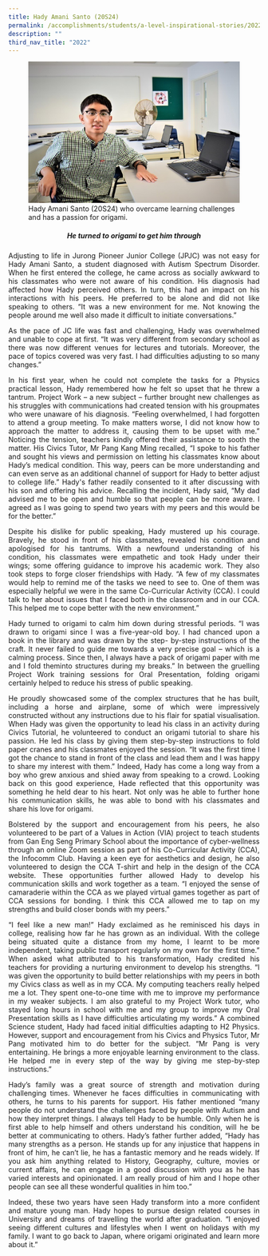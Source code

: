 ```yaml
---
title: Hady Amani Santo (20S24)
permalink: /accomplishments/students/a-level-inspirational-stories/2022/amani/
description: ""
third_nav_title: "2022"
---
```

<figure>
<img src="/images/Hady.jpg">
<figcaption>Hady Amani Santo (20S24) who overcame learning challenges and has a passion for origami.</figcaption>
</figure>

<div align=justify>
<center><h5>He turned to origami to get him through</h5></center>
<p>
Adjusting to life in Jurong Pioneer Junior College (JPJC) was not easy for Hady Amani Santo, a student diagnosed with Autism Spectrum Disorder. When he first entered the college, he came across as socially awkward to his classmates who were not aware of his condition. His diagnosis had affected how Hady perceived others. In turn, this had an impact on his interactions with his peers. He preferred to be alone and did not like speaking to others. “It was a new environment for me. Not knowing the people around me well also made it difficult to initiate conversations.”</p>

<p>
As the pace of JC life was fast and challenging, Hady was overwhelmed and unable to cope at first. “It was very different from secondary school as there was now different venues for lectures and tutorials. Moreover, the pace of topics covered was very fast. I had difficulties adjusting to so many changes.”</p>

<p>
In his first year, when he could not complete the tasks for a Physics practical lesson, Hady remembered how he felt so upset that he threw a tantrum. Project Work – a new subject – further brought new challenges as his struggles with communications had created tension with his groupmates who were unaware of his diagnosis. “Feeling overwhelmed, I had forgotten to attend a group meeting. To make matters worse, I did not know how to approach the matter to address it, causing them to be upset with me.” Noticing the tension, teachers kindly offered their assistance to sooth the matter. His Civics Tutor, Mr Pang Kang Ming recalled, “I spoke to his father and sought his views and permission on letting his classmates know about Hady’s medical condition. This way, peers can be more understanding and can even serve as an additional channel of support for Hady to better adjust to college life.” Hady's father readily consented to it after discussing with his son and offering his advice. Recalling the incident, Hady said, “My dad advised me to be open and humble so that people can be more aware. I agreed as I was going to spend two years with my peers and this would be for the better.”</p>

<p>
Despite his dislike for public speaking, Hady mustered up his courage. Bravely, he stood in front of his classmates, revealed his condition and apologised for his tantrums. With a newfound understanding of his condition, his classmates were empathetic and took Hady under their wings; some offering guidance to improve his academic work. They also took steps to forge closer friendships with Hady. “A few of my classmates would help to remind me of the tasks we need to see to. One of them was especially helpful we were in the same Co-Curricular Activity (CCA). I could talk to her about issues that I faced both in the classroom and in our CCA. This helped me to cope better with the new environment.”</p>

<p>
Hady turned to origami to calm him down during stressful periods. “I was drawn to origami since I was a five-year-old boy. I had chanced upon a book in the library and was drawn by the step- by-step instructions of the craft. It never failed to guide me towards a very precise goal – which is a calming process. Since then, I always have a pack of origami paper with me and I fold theminto structures during my breaks.” In between the gruelling Project Work training sessions for Oral Presentation, folding origami certainly helped to reduce his stress of public speaking.</p>

<p>
He proudly showcased some of the complex structures that he has built, including a horse and airplane, some of which were impressively constructed without any instructions due to his flair for spatial visualisation. When Hady was given the opportunity to lead his class in an activity during Civics Tutorial, he volunteered to conduct an origami tutorial to share his passion. He led his class by giving them step-by-step instructions to fold paper cranes and his classmates enjoyed the session. “It was the first time I got the chance to stand in front of the class and lead them and I was happy to share my interest with them.” Indeed, Hady has come a long way from a boy who grew anxious and shied away from speaking to a crowd. Looking back on this good experience, Hade reflected that this opportunity was something he held dear to his heart. Not only was he able to further hone his communication skills, he was able to bond with his classmates and share his love for origami.</p>

<p>
Bolstered by the support and encouragement from his peers, he also volunteered to be part of a Values in Action (VIA) project to teach students from Gan Eng Seng Primary School about the importance of cyber-wellness through an online Zoom session as part of his Co-Curricular Activity (CCA), the Infocomm Club. Having a keen eye for aesthetics and design, he also volunteered to design the CCA T-shirt and help in the design of the CCA website. These opportunities further allowed Hady to develop his communication skills and work together as a team. “I enjoyed the sense of camaraderie within the CCA as we played virtual games together as part of CCA sessions for bonding. I think this CCA allowed me to tap on my strengths and build closer bonds with my peers.”</p>

<p>
“I feel like a new man!” Hady exclaimed as he reminisced his days in college, realising how far he has grown as an individual. With the college being situated quite a distance from my home, I learnt to be more independent, taking public transport regularly on my own for the first time.” When asked what attributed to his transformation, Hady credited his teachers for providing a nurturing environment to develop his strengths. “I was given the opportunity to build better relationships with my peers in both my Civics class as well as in my CCA. My computing teachers really helped me a lot. They spent one-to-one time with me to improve my performance in my weaker subjects. I am also grateful to my Project Work tutor, who stayed long hours in school with me and my group to improve my Oral Presentation skills as I have difficulties articulating my words.” A combined Science student, Hady had faced initial difficulties adapting to H2 Physics. However, support and encouragement from his Civics and Physics Tutor, Mr Pang motivated him to do better for the subject. “Mr Pang is very entertaining. He brings a more enjoyable learning environment to the class. He helped me in every step of the way by giving me step-by-step instructions.”</p>

<p>
Hady’s family was a great source of strength and motivation during challenging times. Whenever he faces difficulties in communicating with others, he turns to his parents for support. His father mentioned “many people do not understand the challenges faced by people with Autism and how they interpret things. I always tell Hady to be humble. Only when he is first able to help himself and others understand his condition, will he be better at communicating to others. Hady’s father further added, “Hady has many strengths as a person. He stands up for any injustice that happens in front of him, he can’t lie, he has a fantastic memory and he reads widely. If you ask him anything related to History, Geography, culture, movies or current affairs, he can engage in a good discussion with you as he has varied interests and opinionated. I am really proud of him and I hope other people can see all these wonderful qualities in him too.”</p>

<p>
Indeed, these two years have seen Hady transform into a more confident and mature young man. Hady hopes to pursue design related courses in University and dreams of travelling the world after graduation. “I enjoyed seeing different cultures and lifestyles when I went on holidays with my family. I want to go back to Japan, where origami originated and learn more about it.”</p>